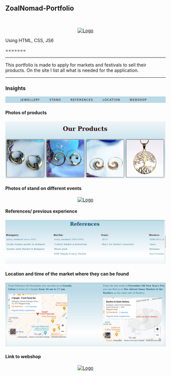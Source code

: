 ## ZoalNomad-Portfolio

<!-- PROJECT LOGO -->
<br />
<p align="center">
  <a href="https://zoalnomad.com">
    <img src="./gif/hero.gif" alt="Logo" >
  </a>
</p>


Using HTML, CSS, JS6

=======

***
This portfolio is made to apply for markets and festivals to sell their products.
On the site I list all what is needed for the application.
***
### Insights

<p align="center">
  <a href="https://zoalnomad.com">
    <img src="./gif/menu.gif" alt="Logo" >
  </a>
</p>

#### Photos of products
<p align="center">
  <a href="https://zoalnomad.com">
    <img src="./gif/products.gif" alt="Logo" >
  </a>
</p>

#### Photos of stand on different events
<p align="center">
  <a href="https://zoalnomad.com">
    <img src="./gif/stand.gif" alt="Logo" >
  </a>
</p>


#### References/ previous experience
<p align="center">
  <a href="https://zoalnomad.com">
    <img src="./gif/references.gif" alt="Logo" >
  </a>
</p>


#### Location and time of the market where they can be found
<p align="center">
  <a href="https://zoalnomad.com">
    <img src="./gif/map.gif" alt="Logo" >
  </a>
</p>


#### Link to webshop
<p align="center">
  <a href="https://zoalnomad.com">
    <img src="./gif/etsy.gif" alt="Logo" >
  </a>
</p>
